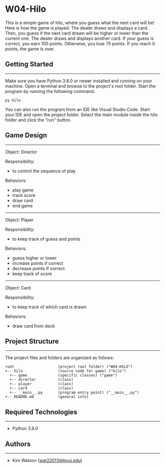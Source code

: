 # W04-Hilo
This is a simple game of hilo, where you guess what the next card will be! Here is how the game is played:
The dealer draws and displays a card. Then, you guess if the next card drawn will be higher or lower than the current one.
The dealer draws and displays another card. If your guess is correct, you earn 100 points. Otherwise, you lose 75 points.
If you reach 0 points, the game is over.

## Getting Started
---
Make sure you have Python 3.8.0 or newer installed and running on your machine. Open a terminal and 
browse to the project's root folder. Start the program by running the following command.
```
py hilo
```
You can also run the program from an IDE like Visual Studio Code. Start your IDE and open the 
project folder. Select the main module inside the hilo folder and click the "run" button.

## Game Design
---
Object: Director                      

Responsibility:                         
- to control the sequence of play       
                                        
Behaviors:                    
- play game         
- track score       
- draw card                                        
- end game                        

---
Object: Player                        

Responsibility:                         
- to keep track of guess and points     
                                        
                                        
Behaviors:          
- guess higher or lower                            
- increase points if correct            
- decrease points if correct            
- keep track of score 

---
Object: Card                      

Responsibility:                         
- to keep track of which card is drawn       
                                        
Behaviors:                    
- draw card from deck          

## Project Structure
---
The project files and folders are organized as follows:
```
root                    (project root folder) ("W04-HILO")
+-- hilo                (source code for game) ("hilo")
  +-- game              (specific classes) ("game")
  +-- director          (class)
  +-- player            (class)
  +-- card              (class)
  +-- __main__.py       (program entry point) ("__main__.py")
+-- README.md           (general info)
```

## Required Technologies
---
* Python 3.8.0

## Authors
---
* Kim Watson (wat22013@byui.edu)